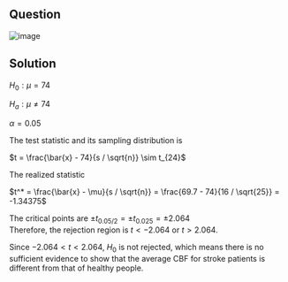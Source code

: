 ## Question

![image](https://github.com/user-attachments/assets/406012df-916b-4c06-9378-08f4f2a6cbbc)

## Solution
$H_0: \mu = 74$

$H_a: \mu \neq 74$
  
$\alpha=0.05$
  
The test statistic and its sampling distribution is  

$t = \frac{\bar{x} - 74}{s / \sqrt{n}} \sim t_{24}$
     
The realized statistic  

$t^* = \frac{\bar{x} - \mu}{s / \sqrt{n}} = \frac{69.7 - 74}{16 / \sqrt{25}} = -1.34375$
     
The critical points are $\pm t_{0.05 / 2} = \pm t_{0.025} = \pm 2.064$  
Therefore, the rejection region is $t < -2.064$ or $t > 2.064$.
     
Since $-2.064 < t < 2.064$, $H_0$ is not rejected, which means there is no sufficient evidence to show that the average CBF for stroke patients is different from that of healthy people.
